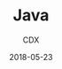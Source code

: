 ---
layout:     post
title:      Java
subtitle:   
date:       2018-05-23
author:     CDX
header-img: img/home-bg-art.jpg
catalog: true
tags:
    - Aichen
---